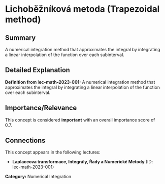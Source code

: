 # Lichoběžníková metoda (Trapezoidal method)

## Summary
A numerical integration method that approximates the integral by integrating a linear interpolation of the function over each subinterval.

## Detailed Explanation
**Definition from lec-math-2023-001:**
A numerical integration method that approximates the integral by integrating a linear interpolation of the function over each subinterval.

## Importance/Relevance
This concept is considered **important** with an overall importance score of 0.7.

## Connections
This concept appears in the following lectures:
*   **Laplaceova transformace, Integrály, Řady a Numerické Metody** (ID: lec-math-2023-001)

**Category:** Numerical Integration